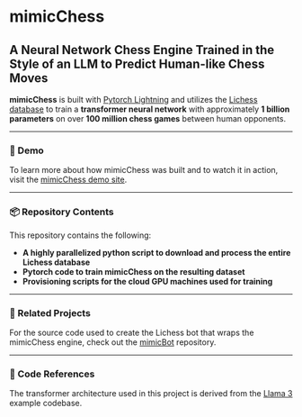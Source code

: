# mimicChess

## A Neural Network Chess Engine Trained in the Style of an LLM to Predict Human-like Chess Moves

**mimicChess** is built with [Pytorch Lightning](https://lightning.ai) and utilizes the [Lichess database](https://database.lichess.org) to train a **transformer neural network** with approximately **1 billion parameters** on over **100 million chess games** between human opponents.

---

### 🔗 Demo

To learn more about how mimicChess was built and to watch it in action, visit the [mimicChess demo site](https://chessbot.michaelhorgan.me).

---

### 📦 Repository Contents

This repository contains the following:

- **A highly parallelized python script to download and process the entire Lichess database**
- **Pytorch code to train mimicChess on the resulting dataset**
- **Provisioning scripts for the cloud GPU machines used for training**

---

### 🤖 Related Projects

For the source code used to create the Lichess bot that wraps the mimicChess engine, check out the [mimicBot](https://github.com/nrxszvo/mimicBot) repository.

---

### 🔧 Code References

The transformer architecture used in this project is derived from the [Llama 3](https://github.com/meta-llama/llama-models/blob/main/models/llama3/reference_impl/model.py) example codebase.

